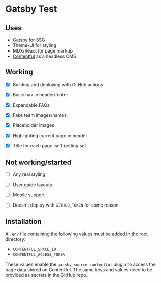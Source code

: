 # Gatsby Test

## Uses

- Gatsby for SSG
- Theme-UI for styling
- MDX/React for page markup
- [Contentful](https://www.contentful.com/) as a headless CMS


## Working

- [X] Building and deploying with GitHub actions
- [X] Basic nav in header/footer
- [X] Expandable FAQs
- [X] Fake team images/names
- [X] Placeholder images
- [X] Highlighting current page in header
- [X] Title for each page isn't getting set


## Not working/started

- [ ] Any real styling
- [ ] User guide layouts
- [ ] Mobile support
- [ ] Doesn't deploy with `GITHUB_TOKEN` for some reason


## Installation

A `.env` file containing the following values must be added in the root directory:

- `CONTENTFUL_SPACE_ID`
- `CONTENTFUL_ACCESS_TOKEN`

These values enable the `gatsby-source-contentful` plugin to access the page data stored on Contentful.  The same keys and values need to be provided as secrets in the GitHub repo.
